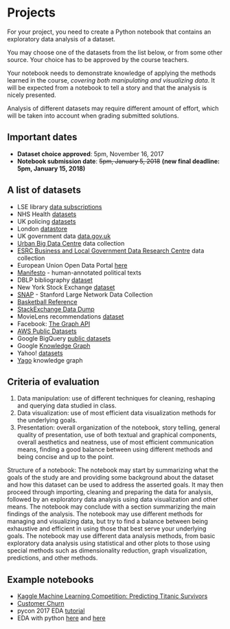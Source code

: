 # Projects
 
For your project, you need to create a Python notebook that contains an exploratory data analysis of a dataset.
 
You may choose one of the datasets from the list below, or from some other source. Your choice has to be approved by the course teachers.
 
Your notebook needs to demonstrate knowledge of applying the methods learned in the course, *covering both manipulating and visualizing data*. It will be expected from a notebook to tell a story and that the analysis is nicely presented.
 
Analysis of different datasets may require different amount of effort, which will be taken into account when grading submitted solutions. 
 
## Important dates

* **Dataset choice approved**: 5pm, November 16, 2017
* **Notebook submission date**: ~~5pm, January 5, 2018~~ **(new final deadline: 5pm, January 15, 2018)**
 
## A list of datasets
 
* LSE library [data subscriptions](https://rl.talis.com/3/lse/lists/B54B4E2B-83C2-9876-BB1E-7E5EB35EB63A.html)
* NHS Health [datasets](http://content.digital.nhs.uk/home)
* UK policing [datasets](https://data.police.uk/data/)
* London [datastore](https://data.london.gov.uk/)
* UK government data [data.gov.uk](https://data.gov.uk/)
* [Urban Big Data Centre](http://ubdc.ac.uk/) data collection
* [ESRC Business and Local Government Data Research Centre](http://www.blgdataresearch.org/) data collection
* European Union Open Data Portal [here](http://open-data.europa.eu/en/data/)
* [Manifesto](https://manifesto-project.wzb.eu/) - human-annotated political texts
* DBLP bibliography [dataset](http://dblp.uni-trier.de/xml/)
* New York Stock Exchange [dataset](https://www.kaggle.com/dgawlik/nyse)
* [SNAP](https://snap.stanford.edu/data/index.html) - Stanford Large Network Data Collection
* [Basketball Reference](https://www.basketball-reference.com/)
* [StackExchange Data Dump](https://archive.org/details/stackexchange)
* MovieLens recommendations [dataset](https://grouplens.org/datasets/movielens/)
* Facebook: [The Graph API](https://developers.facebook.com/docs/graph-api)
* [AWS Public Datasets](https://aws.amazon.com/public-datasets/)
* Google BigQuery [public datasets](https://cloud.google.com/bigquery/public-data/)
* Google [Knowledge Graph](https://developers.google.com/knowledge-graph/)
* Yahoo! [datasets](https://webscope.sandbox.yahoo.com/)
* [Yago]( https://www.mpi-inf.mpg.de/departments/databases-and-information-systems/research/yago-naga/yago/#c10444) knowledge graph

## Criteria of evaluation

1. Data manipulation: use of different techniques for cleaning, reshaping and querying data studied in class.  
2. Data visualization: use of most efficient data visualization methods for the underlying goals. 
3. Presentation: overall organization of the notebook, story telling, general quality of presentation, use of both textual and graphical components, overall aesthetics and neatness, use of most efficient communication means, finding a good balance between using different methods and being concise and up to the point.

Structure of a notebook: The notebook may start by summarizing what the goals of the study are and providing some background about the dataset and how this dataset can be used to address the asserted goals. It may then proceed through importing, cleaning and preparing the data for analysis, followed by an exploratory data analysis using data visualization and other means. The notebook may conclude with a section summarizing the main findings of the analysis. The notebook may use different methods for managing and visualizing data, but try to find a balance between being exhaustive and efficient in using those that best serve your underlying goals. The notebook may use different data analysis methods, from basic exploratory data analysis using statistical and other plots to those using special methods such as dimensionality reduction, graph visualization, predictions, and other methods.

## Example notebooks

* [Kaggle Machine Learning Competition: Predicting Titanic Survivors](http://nbviewer.jupyter.org/github/donnemartin/data-science-ipython-notebooks/blob/master/kaggle/titanic.ipynb)
* [Customer Churn](http://nbviewer.jupyter.org/github/donnemartin/data-science-ipython-notebooks/blob/master/analyses/churn.ipynb)
* pycon 2017 EDA [tutorial](https://github.com/cmawer/pycon-2017-eda-tutorial)
* EDA with python [here](https://www.kaggle.com/shauryashubham/exploratory-data-analysis-with-python) and [here](https://www.kaggle.com/ekami66/detailed-exploratory-data-analysis-with-python)


